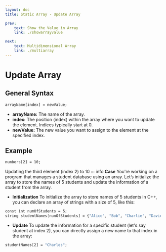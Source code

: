 ```yaml
---
layout: doc
title: Static Array - Update Array

prev:
    text: Show the Value in Array
    link: ./showarrayvalue

next:
    text: Multidimensional Array
    link: ./multiarray
---
```


# Update Array

## General Syntax
```txt
arrayName[index] = newValue;
```
- __arrayName:__ The name of the array.
- __index:__ The position (index) within the array where you want to update the element. Indices typically start at 0.
- __newValue:__ The new value you want to assign to the element at the specified index.

## Example
```txt
numbers[2] = 10;
```
Updating the third element (index 2) to 10
::: info __Case__
You're working on a program that manages a student database using an array. Let’s initialize the array to store the names of 5 students and update the information of a student from the array.  
  
- __Initialization__
To initialize the array to store names of 5 students in C++, you can declare an array of strings with a size of 5, like this:
```cmd
const int numOfStudents = 5;
string studentNames[numOfStudents] = {"Alice", "Bob", "Charlie", "David", "Emily"}
```
  
- __Update__
To update the information for a specific student (let's say student at index 2), you can directly assign a new name to that index in the array:
```cmd
studentNames[2] = "Charles";
```